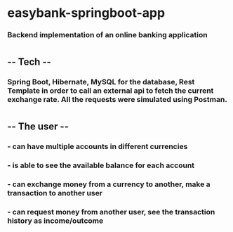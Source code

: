 # easybank-springboot-app
### Backend implementation of an online banking application
#
## -- Tech --
### Spring Boot, Hibernate, MySQL for the database, Rest Template in order to call an external api to fetch the current exchange rate. All the requests were simulated using Postman.
#

## -- The user -- 
###
### - can have multiple accounts in different currencies
### - is able to see the available balance for each account
### - can exchange money from a currency to another, make a transaction to another user
### - can request money from another user, see the transaction history as income/outcome

